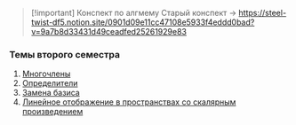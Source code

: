 > [!important] Конспект по алгмему
> Старый конспект -> https://steel-twist-df5.notion.site/0901d09e11cc47108e5933f4eddd0bad?v=9a7b8d33431d49ceadfed25261929e83

### Темы второго семестра
1. [Многочлены](algem/Многочлены.md)
2. [Определители](algem/Определители.md)
3. [Замена базиса](algem/Замена%20базиса.md)
4. [Линейное отображение в пространствах со скалярным произведением](algem/Линейное%20отображение%20в%20пространствах%20со%20скалярным%20произведением.md)